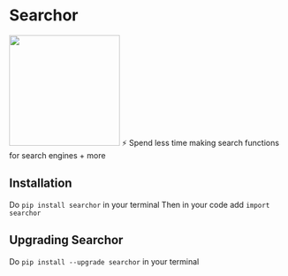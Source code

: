 # Searchor
<img height="200" width="200" src="https://media.discordapp.net/attachments/1006947177077166191/1013165217255006249/Searchor.png"/>
⚡️ Spend less time making search functions for search engines + more

## Installation
Do `pip install searchor` in your terminal
Then in your code add `import searchor`

## Upgrading Searchor
Do `pip install --upgrade searchor` in your terminal

